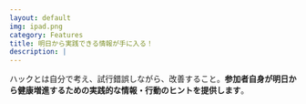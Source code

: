 ```yaml
---
layout: default
img: ipad.png
category: Features
title: 明日から実践できる情報が手に入る！
description: |
---
```

  ハックとは自分で考え、試行錯誤しながら、改善すること。**参加者自身が明日から健康増進するための実践的な情報・行動のヒントを提供します**。